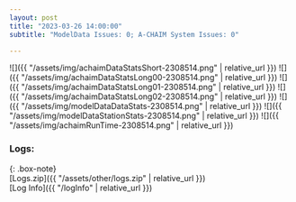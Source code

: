 ```yaml
---
layout: post
title: "2023-03-26 14:00:00"
subtitle: "ModelData Issues: 0; A-CHAIM System Issues: 0"

---
```


![]({{ "/assets/img/achaimDataStatsShort-2308514.png" | relative_url }})
![]({{ "/assets/img/achaimDataStatsLong00-2308514.png" | relative_url }})
![]({{ "/assets/img/achaimDataStatsLong01-2308514.png" | relative_url }})
![]({{ "/assets/img/achaimDataStatsLong02-2308514.png" | relative_url }})
![]({{ "/assets/img/modelDataDataStats-2308514.png" | relative_url }})
![]({{ "/assets/img/modelDataStationStats-2308514.png" | relative_url }})
![]({{ "/assets/img/achaimRunTime-2308514.png" | relative_url }})





### Logs:  
  
{: .box-note}  
[Logs.zip]({{ "/assets/other/logs.zip" | relative_url }})  
[Log Info]({{ "/logInfo" | relative_url }})  
